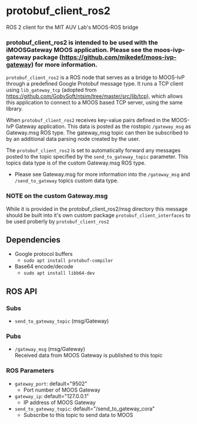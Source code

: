# protobuf_client_ros2
ROS 2 client for the MIT AUV Lab's MOOS-ROS bridge

### protobuf_client_ros2 is intended to be used with the iMOOSGateway MOOS application. Please see the moos-ivp-gateway package (https://github.com/mikedef/moos-ivp-gateway) for more information.

`protobuf_client_ros2` is a ROS node that serves as a bridge to MOOS-IvP through a predefined Google Protobuf message type. It runs a TCP client using `lib_gateway_tcp` (adopted from https://github.com/GobySoft/ntsim/tree/master/src/lib/tcp), which allows this application to connect to a MOOS based TCP server, using the same library.                                                                             
                                                                                                        
When `protobuf_client_ros2` receives key-value pairs defined in the MOOS-IvP Gateway application. This data is posted as the rostopic `/gateway_msg` as Gateway.msg ROS type. The gateway_msg topic can then be subscribed to by an additional data parsing node created by the user.                 
                                                                                                        
The `protobuf_client_ros2` is set to automatically forward any messages posted to the topic specified by the `send_to_gateway_topic` parameter. This topics data type is of the custom Gateway.msg ROS type.   
                                                                                                        
* Please see Gateway.msg for more information into the `/gateway_msg` and `/send_to_gateway` topics custom data type.

### NOTE on the custom Gateway.msg
While it is provided in the protobuf_client_ros2/msg directory this message should be built into it's own custom package `protobuf_client_interfaces` to be used proberly by `protobuf_client_ros2`

## Dependencies
* Google protocol buffers
  * `sudo apt install protobuf-compiler`
* Base64 encode/decode
  * `sudo apt install libb64-dev`

                                                                                                        
## ROS API                                                                                              
                                                                                                        
### Subs                                                                                                
* `send_to_gateway_topic` (msg/Gateway)                                                                 
                                                                                                        
### Pubs                                                                                                
* `/gateway_msg` (msg/Gateway)                                                                          
Received data from MOOS Gateway is published to this topic                                              
                                                                                                        
### ROS Parameters                                                                                      
* `gateway_port`: default="9502"                                                                        
  * Port number of MOOS Gateway                                                                         
* `gateway_ip`:   default="127.0.0.1"                                                                   
  * IP address of MOOS Gateway                                                                          
* `send_to_gateway_topic`: default="/send_to_gateway_cora"                                              
  * Subscribe to this topic to send data to MOOS                                                        
                                                              
